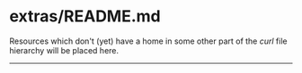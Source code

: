 # extras/README.md

Resources which don't (yet) have a home in some other part of the
*curl* file hierarchy will be placed here.

---
